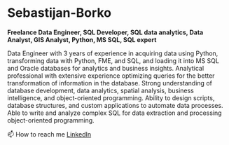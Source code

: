 # Sebastijan-Borko
**Freelance Data Engineer, SQL Developer, SQL data analytics, Data Analyst, GIS Analyst, Python, MS SQL, SQL expert**


Data Engineer with 3 years of experience in acquiring data using Python, transforming data with Python, FME, and SQL, and loading it into MS SQL and Oracle databases for analytics and business insights. Analytical professional with extensive experience optimizing queries for the better transformation of information in the database. Strong understanding of database development, data analytics, spatial analysis, business intelligence, and object-oriented programming. Ability to design scripts, database structures, and custom applications to automate data processes. Able to write and analyze complex SQL for data extraction and processing object-oriented programming.

📫 How to reach me <a href="https://www.linkedin.com/in/sebastijan-borko-data-engineer-sql-developer-data-analyst/" target="_blank"> LinkedIn </a>
